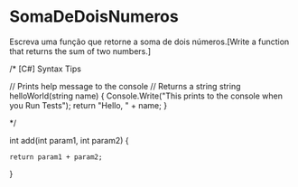 # SomaDeDoisNumeros
Escreva uma função que retorne a soma de dois números.[Write a function that returns the sum of two numbers.]


/* [C#] Syntax Tips

// Prints help message to the console
// Returns a string
string helloWorld(string name) {
    Console.Write("This prints to the console when you Run Tests");
    return "Hello, " + name;
}

 */

int add(int param1, int param2) {
 
    return param1 + param2;
        

}
